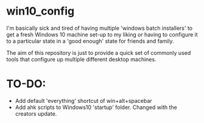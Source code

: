 # win10_config

I'm basically sick and tired of having multiple 'windows batch installers' to get a fresh Windows 10 machine set-up to my liking or having to configure it to a particular state in a 'good enough' state for friends and family.

The aim of this repository is just to provide a quick set of commonly used tools that configure up multiple different desktop machines.

# TO-DO:
- Add default 'everything' shortcut of win+alt+spacebar
- Add ahk scripts to Windows10 'startup' folder. Changed with the creators update.

